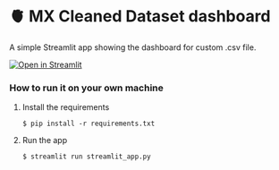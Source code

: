 # :anatomical_heart: MX Cleaned Dataset dashboard

A simple Streamlit app showing the dashboard for custom .csv file.

[![Open in Streamlit](https://static.streamlit.io/badges/streamlit_badge_black_white.svg)](https://stopshock-mx-data-dashboard.streamlit.app/)

### How to run it on your own machine

1. Install the requirements

   ```
   $ pip install -r requirements.txt
   ```

2. Run the app

   ```
   $ streamlit run streamlit_app.py
   ```
